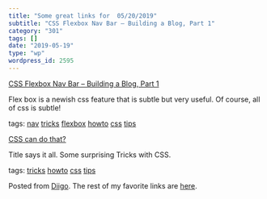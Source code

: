 ```yaml
---
title: "Some great links for  05/20/2019"
subtitle: "CSS Flexbox Nav Bar – Building a Blog, Part 1"
category: "301"
tags: []
date: "2019-05-19"
type: "wp"
wordpress_id: 2595
---
```

[CSS Flexbox Nav Bar – Building a Blog, Part 1](https://dev.to/njericooper/flexbox-blog-part-1-the-nav-bar-442l?utm_source=digest_mailer&utm_medium=email&utm_campaign=digest_email) 

Flex box is a newish css feature that is subtle but very useful. Of course, all of css is subtle!

 tags: [nav](https://www.diigo.com/user/pitosalas/nav) [tricks](https://www.diigo.com/user/pitosalas/tricks) [flexbox](https://www.diigo.com/user/pitosalas/flexbox) [howto](https://www.diigo.com/user/pitosalas/howto) [css](https://www.diigo.com/user/pitosalas/css) [tips](https://www.diigo.com/user/pitosalas/tips)

 [CSS can do that?](https://dev.to/ananyaneogi/css-can-do-that-18g7?utm_source=digest_mailer&utm_medium=email&utm_campaign=digest_email) 

Title says it all. Some surprising Tricks with CSS.

 tags: [tricks](https://www.diigo.com/user/pitosalas/tricks) [howto](https://www.diigo.com/user/pitosalas/howto) [css](https://www.diigo.com/user/pitosalas/css) [tips](https://www.diigo.com/user/pitosalas/tips)

Posted from [Diigo](https://www.diigo.com). The rest of my favorite links are [here](https://www.diigo.com/user/pitosalas).